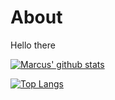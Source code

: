 # About
Hello there

[![Marcus' github stats](https://github-readme-stats-omega-ashen.vercel.app/api?username=MrMackan&count_private=true&theme=chartreuse-dark&show_icons=true)](https://github.com/anuraghazra/github-readme-stats)

[![Top Langs](https://github-readme-stats.vercel.app/api/top-langs/?username=MrMackan&layout=compact&theme=chartreuse-dark)](https://github.com/anuraghazra/github-readme-stats)
